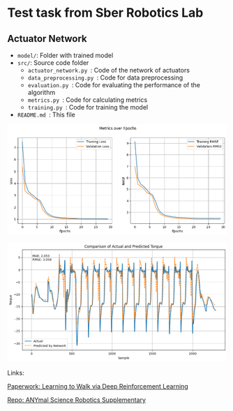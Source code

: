 # Test task from Sber Robotics Lab

## Actuator Network


- `model/`: Folder with trained model
- `src/`: Source code folder
  - `actuator_network.py `: Code of the network of actuators
  - `data_preprocessing.py `: Code for data preprocessing
  - `evaluation.py `: Code for evaluating the performance of the algorithm
  - `metrics.py `: Code for calculating metrics
  - `training.py `: Code for training the model
- `README.md `: This file


![Metrics](Metrics.png)

![Comparison](Comparison.png)

Links:

[Paperwork: Learning to Walk via Deep Reinforcement Learning](https://arxiv.org/abs/1901.08652)


[Repo:  ANYmal Science Robotics Supplementary](https://github.com/junja94/anymal_science_robotics_supplementary)

